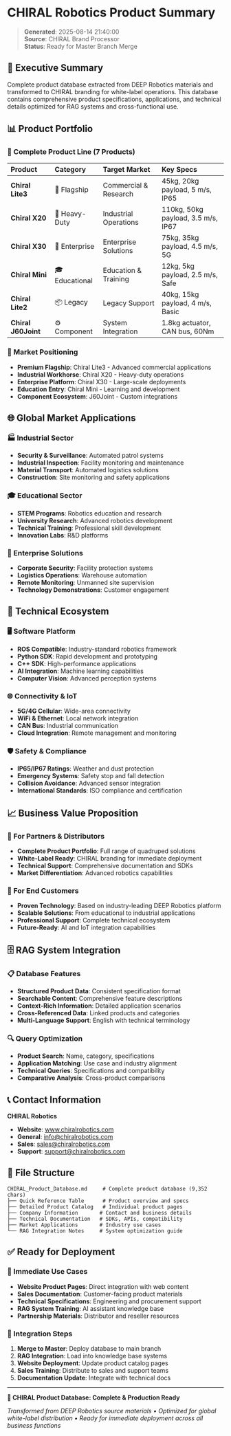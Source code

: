 # CHIRAL Robotics Product Summary

> **Generated**: 2025-08-14 21:40:00  
> **Source**: CHIRAL Brand Processor  
> **Status**: Ready for Master Branch Merge  

## 🎯 Executive Summary

Complete product database extracted from DEEP Robotics materials and transformed to CHIRAL branding for white-label operations. This database contains comprehensive product specifications, applications, and technical details optimized for RAG systems and cross-functional use.

## 📊 Product Portfolio

### 🤖 Complete Product Line (7 Products)

| **Product** | **Category** | **Target Market** | **Key Specs** |
|:------------|:-------------|:------------------|:---------------|
| **Chiral Lite3** | 🚀 Flagship | Commercial & Research | 45kg, 20kg payload, 5 m/s, IP65 |
| **Chiral X20** | 💪 Heavy-Duty | Industrial Operations | 110kg, 50kg payload, 3.5 m/s, IP67 |
| **Chiral X30** | 🏢 Enterprise | Enterprise Solutions | 75kg, 35kg payload, 4.5 m/s, 5G |
| **Chiral Mini** | 🎓 Educational | Education & Training | 12kg, 5kg payload, 2.5 m/s, Safe |
| **Chiral Lite2** | 📦 Legacy | Legacy Support | 40kg, 15kg payload, 4 m/s, Basic |
| **Chiral J60Joint** | ⚙️ Component | System Integration | 1.8kg actuator, CAN bus, 60Nm |

### 🎯 Market Positioning

- **Premium Flagship**: Chiral Lite3 - Advanced commercial applications
- **Industrial Workhorse**: Chiral X20 - Heavy-duty operations  
- **Enterprise Platform**: Chiral X30 - Large-scale deployments
- **Education Entry**: Chiral Mini - Learning and development
- **Component Ecosystem**: J60Joint - Custom integrations

## 🌐 Global Market Applications

### 🏭 Industrial Sector
- **Security & Surveillance**: Automated patrol systems
- **Industrial Inspection**: Facility monitoring and maintenance
- **Material Transport**: Automated logistics solutions
- **Construction**: Site monitoring and safety applications

### 🎓 Educational Sector  
- **STEM Programs**: Robotics education and research
- **University Research**: Advanced robotics development
- **Technical Training**: Professional skill development
- **Innovation Labs**: R&D platforms

### 🏢 Enterprise Solutions
- **Corporate Security**: Facility protection systems
- **Logistics Operations**: Warehouse automation
- **Remote Monitoring**: Unmanned site supervision
- **Technology Demonstrations**: Customer engagement

## 🔧 Technical Ecosystem

### 🖥️ Software Platform
- **ROS Compatible**: Industry-standard robotics framework
- **Python SDK**: Rapid development and prototyping  
- **C++ SDK**: High-performance applications
- **AI Integration**: Machine learning capabilities
- **Computer Vision**: Advanced perception systems

### 🌐 Connectivity & IoT
- **5G/4G Cellular**: Wide-area connectivity
- **WiFi & Ethernet**: Local network integration
- **CAN Bus**: Industrial communication
- **Cloud Integration**: Remote management and monitoring

### 🛡️ Safety & Compliance
- **IP65/IP67 Ratings**: Weather and dust protection
- **Emergency Systems**: Safety stop and fall detection
- **Collision Avoidance**: Advanced sensor integration
- **International Standards**: ISO compliance and certification

## 📈 Business Value Proposition

### 💼 For Partners & Distributors
- **Complete Product Portfolio**: Full range of quadruped solutions
- **White-Label Ready**: CHIRAL branding for immediate deployment
- **Technical Support**: Comprehensive documentation and SDKs
- **Market Differentiation**: Advanced robotics capabilities

### 🎯 For End Customers
- **Proven Technology**: Based on industry-leading DEEP Robotics platform
- **Scalable Solutions**: From educational to industrial applications
- **Professional Support**: Complete technical ecosystem
- **Future-Ready**: AI and IoT integration capabilities

## 🗄️ RAG System Integration

### 📋 Database Features
- **Structured Product Data**: Consistent specification format
- **Searchable Content**: Comprehensive feature descriptions
- **Context-Rich Information**: Detailed application scenarios
- **Cross-Referenced Data**: Linked products and categories
- **Multi-Language Support**: English with technical terminology

### 🔍 Query Optimization
- **Product Search**: Name, category, specifications
- **Application Matching**: Use case and industry alignment  
- **Technical Queries**: Specifications and compatibility
- **Comparative Analysis**: Cross-product comparisons

## 📞 Contact Information

**CHIRAL Robotics**  
- **Website**: www.chiralrobotics.com  
- **General**: info@chiralrobotics.com  
- **Sales**: sales@chiralrobotics.com  
- **Support**: support@chiralrobotics.com  

## 📁 File Structure

```
CHIRAL_Product_Database.md     # Complete product database (9,352 chars)
├── Quick Reference Table      # Product overview and specs  
├── Detailed Product Catalog   # Individual product pages
├── Company Information       # Contact and business details
├── Technical Documentation   # SDKs, APIs, compatibility
├── Market Applications       # Industry use cases
└── RAG Integration Notes     # System optimization guide
```

## ✅ Ready for Deployment

### 🎯 Immediate Use Cases
- **Website Product Pages**: Direct integration with web content
- **Sales Documentation**: Customer-facing product materials
- **Technical Specifications**: Engineering and procurement support
- **RAG System Training**: AI assistant knowledge base
- **Partnership Materials**: Distributor and reseller resources

### 🔄 Integration Steps
1. **Merge to Master**: Deploy database to main branch
2. **RAG Integration**: Load into knowledge base systems  
3. **Website Deployment**: Update product catalog pages
4. **Sales Training**: Distribute to sales and support teams
5. **Documentation Update**: Integrate with technical docs

---

**🎉 CHIRAL Product Database: Complete & Production Ready**

*Transformed from DEEP Robotics source materials • Optimized for global white-label distribution • Ready for immediate deployment across all business functions*